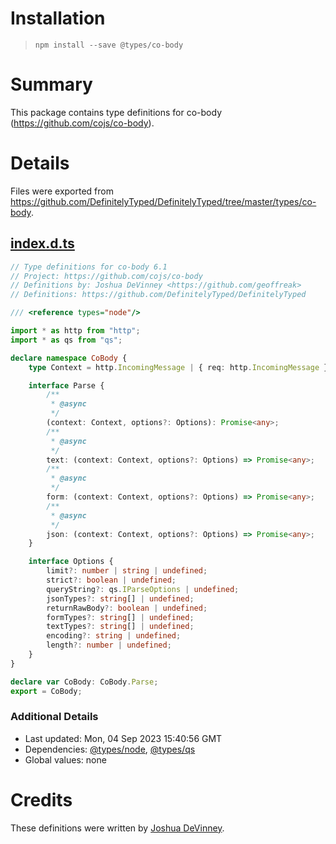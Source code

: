 # Installation
> `npm install --save @types/co-body`

# Summary
This package contains type definitions for co-body (https://github.com/cojs/co-body).

# Details
Files were exported from https://github.com/DefinitelyTyped/DefinitelyTyped/tree/master/types/co-body.
## [index.d.ts](https://github.com/DefinitelyTyped/DefinitelyTyped/tree/master/types/co-body/index.d.ts)
````ts
// Type definitions for co-body 6.1
// Project: https://github.com/cojs/co-body
// Definitions by: Joshua DeVinney <https://github.com/geoffreak>
// Definitions: https://github.com/DefinitelyTyped/DefinitelyTyped

/// <reference types="node"/>

import * as http from "http";
import * as qs from "qs";

declare namespace CoBody {
    type Context = http.IncomingMessage | { req: http.IncomingMessage };

    interface Parse {
        /**
         * @async
         */
        (context: Context, options?: Options): Promise<any>;
        /**
         * @async
         */
        text: (context: Context, options?: Options) => Promise<any>;
        /**
         * @async
         */
        form: (context: Context, options?: Options) => Promise<any>;
        /**
         * @async
         */
        json: (context: Context, options?: Options) => Promise<any>;
    }

    interface Options {
        limit?: number | string | undefined;
        strict?: boolean | undefined;
        queryString?: qs.IParseOptions | undefined;
        jsonTypes?: string[] | undefined;
        returnRawBody?: boolean | undefined;
        formTypes?: string[] | undefined;
        textTypes?: string[] | undefined;
        encoding?: string | undefined;
        length?: number | undefined;
    }
}

declare var CoBody: CoBody.Parse;
export = CoBody;

````

### Additional Details
 * Last updated: Mon, 04 Sep 2023 15:40:56 GMT
 * Dependencies: [@types/node](https://npmjs.com/package/@types/node), [@types/qs](https://npmjs.com/package/@types/qs)
 * Global values: none

# Credits
These definitions were written by [Joshua DeVinney](https://github.com/geoffreak).
